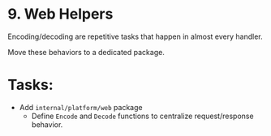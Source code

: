 # 9. Web Helpers

Encoding/decoding are repetitive tasks that happen in almost every handler.

Move these behaviors to a dedicated package.

# Tasks:

- Add `internal/platform/web` package
  - Define `Encode` and `Decode` functions to centralize request/response behavior.
